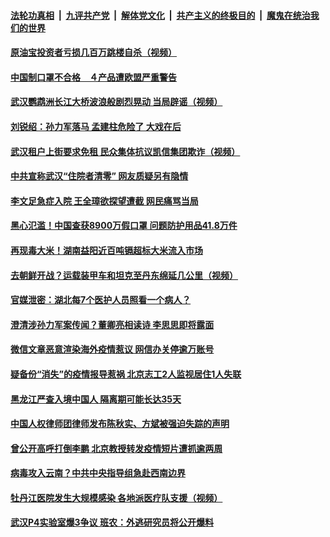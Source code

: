 ####  [法轮功真相](../../../../basic/blob/master/README.md?t=04270331) &nbsp;|&nbsp; [九评共产党](../../../../9ping.md/blob/master/README.md?t=04270331) &nbsp;|&nbsp; [解体党文化](../../../../jtdwh.md/blob/master/README.md?t=04270331)  &nbsp;|&nbsp; [共产主义的终极目的](../../../../gczydzjmd.md/blob/master/README.md?t=04270331) &nbsp;|&nbsp; [魔鬼在统治我们的世界](../../../../mgztzwmdsj.md/blob/master/README.md?t=04270331) 

#### [原油宝投资者亏损几百万跳楼自杀（视频）](../pages/soh5/371596.md?t=04270331) 
#### [中国制口罩不合格　４产品遭欧盟严重警告](../pages/soh5/371593.md?t=04270331) 
#### [武汉鹦鹉洲长江大桥波浪般剧烈晃动  当局辟谣（视频）](../pages/soh5/371581.md?t=04270331) 
#### [刘锐绍：孙力军落马 孟建柱危险了 大戏在后](../pages/soh5/371584.md?t=04270331) 
#### [武汉租户上街要求免租 民众集体抗议凯信集团欺诈（视频）](../pages/soh5/371551.md?t=04270331) 
#### [中共宣称武汉“住院者清零” 网友质疑另有隐情](../pages/soh5/371548.md?t=04270331) 
#### [李文足急症入院 王全璋欲探望遭截 网民痛骂当局](../pages/soh5/371527.md?t=04270331) 
#### [黑心氾滥！中国查获8900万假口罩 问题防护用品41.8万件](../pages/soh5/371542.md?t=04270331) 
#### [再现毒大米！湖南益阳近百吨镉超标大米流入市场](../pages/soh5/371515.md?t=04270331) 
#### [去朝鲜开战？运载装甲车和坦克至丹东绵延几公里（视频）](../pages/soh5/371494.md?t=04270331) 
#### [官媒泄密：湖北每7个医护人员照看一个病人？](../pages/soh5/371506.md?t=04270331) 
#### [澄清涉孙力军案传闻？董卿亮相读诗 李思思即将露面](../pages/soh5/371476.md?t=04270331) 
#### [微信文章恶意渲染海外疫情惹议 网信办关停逾万账号](../pages/soh5/371452.md?t=04270331) 
#### [疑备份“消失”的疫情报导惹祸 北京志工2人监视居住1人失联](../pages/soh5/371413.md?t=04270331) 
#### [黑龙江严查入境中国人 隔离期可能长达35天](../pages/soh5/371419.md?t=04270331) 
#### [中国人权律师团律师发布陈秋实、方斌被强迫失踪的声明](../pages/soh5/371404.md?t=04270331) 
#### [曾公开高呼打倒李鹏 北京教授转发疫情短片遭抓逾两周](../pages/soh5/371395.md?t=04270331) 
#### [病毒攻入云南？中共中央指导组急赴西南边界](../pages/soh5/371335.md?t=04270331) 
#### [牡丹江医院发生大规模感染  各地派医疗队支援（视频）](../pages/soh5/371353.md?t=04270331) 
#### [武汉P4实验室爆3争议 班农：外逃研究员将公开爆料](../pages/soh5/371380.md?t=04270331) 
